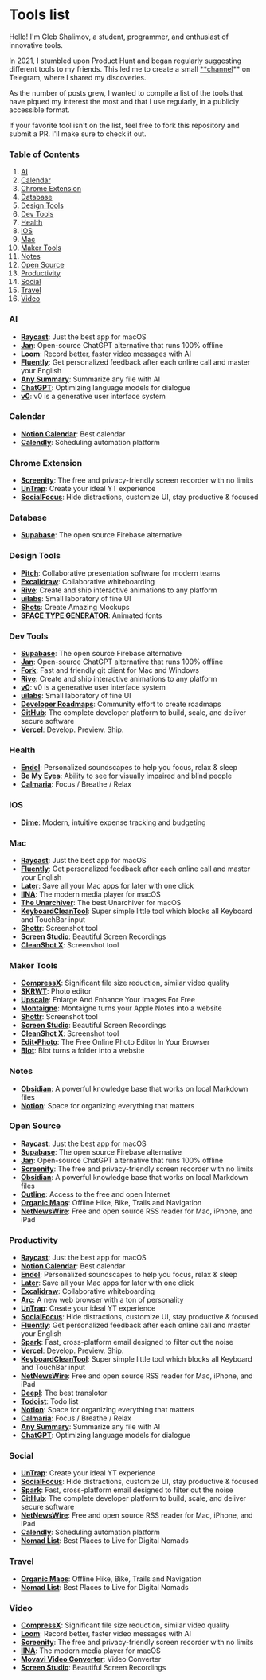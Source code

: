 # Tools list

Hello! I'm Gleb Shalimov, a student, programmer, and enthusiast of innovative tools.

In 2021, I stumbled upon Product Hunt and began regularly suggesting different tools to my friends. This led me to create a small [**channel](https://t.me/ph_daily)** on Telegram, where I shared my discoveries. 

As the number of posts grew, I wanted to compile a list of the tools that have piqued my interest the most and that I use regularly, in a publicly accessible format.

If your favorite tool isn't on the list, feel free to fork this repository and submit a PR. I'll make sure to check it out.

### Table of Contents
1. [AI](#ai)
2. [Calendar](#calendar)
3. [Chrome Extension](#chrome-extension)
4. [Database](#database)
5. [Design Tools](#design-tools)
6. [Dev Tools](#dev-tools)
7. [Health](#health)
8. [iOS](#ios)
9. [Mac](#mac)
10. [Maker Tools](#maker-tools)
11. [Notes](#notes)
12. [Open Source](#open-source)
13. [Productivity](#productivity)
14. [Social](#social)
15. [Travel](#travel)
16. [Video](#video)

### AI
- **[Raycast](https://www.raycast.com/)**: Just the best app for macOS
- **[Jan](https://jan.ai/)**: Open-source ChatGPT alternative that runs 100% offline
- **[Loom](https://www.loom.com/)**: Record better, faster video messages with AI
- **[Fluently](https://getfluently.app/)**: Get personalized feedback after each online call and master your English
- **[Any Summary](https://www.anysummary.app/)**: Summarize any file with AI
- **[ChatGPT](https://openai.com/index/chatgpt/)**: Optimizing language models for dialogue
- **[v0](https://v0.dev/)**: v0 is a generative user interface system

### Calendar
- **[Notion Calendar](https://www.notion.so/product/calendar)**: Best calendar
- **[Calendly](https://calendly.com/)**: Scheduling automation platform

### Chrome Extension
- **[Screenity](https://chromewebstore.google.com/detail/screenity-%D0%B7%D0%B0%D0%BF%D0%B8%D1%81%D1%8C-%D1%8D%D0%BA%D1%80%D0%B0%D0%BD%D0%B0-%D0%B0/kbbdabhdfibnancpjfhlkhafgdilcnji)**: The free and privacy-friendly screen recorder with no limits
- **[UnTrap](https://untrap.app/)**: Create your ideal YT experience
- **[SocialFocus](https://socialfocus.app/)**: Hide distractions, customize UI, stay productive & focused

### Database
- **[Supabase](https://supabase.com/)**: The open source Firebase alternative

### Design Tools
- **[Pitch](https://pitch.com/)**: Collaborative presentation software for modern teams
- **[Excalidraw](https://plus.excalidraw.com/)**: Collaborative whiteboarding
- **[Rive](https://rive.app/)**: Create and ship interactive animations to any platform
- **[uilabs](https://www.uilabs.dev/)**: Small laboratory of fine UI
- **[Shots](https://shots.so/)**: Create Amazing Mockups
- **[SPACE TYPE GENERATOR](https://spacetypegenerator.com/index.html)**: Animated fonts

### Dev Tools
- **[Supabase](https://supabase.com/)**: The open source Firebase alternative
- **[Jan](https://jan.ai/)**: Open-source ChatGPT alternative that runs 100% offline
- **[Fork](https://git-fork.com/)**: Fast and friendly git client for Mac and Windows
- **[Rive](https://rive.app/)**: Create and ship interactive animations to any platform
- **[v0](https://v0.dev/)**: v0 is a generative user interface system
- **[uilabs](https://www.uilabs.dev/)**: Small laboratory of fine UI
- **[Developer Roadmaps](https://roadmap.sh/)**: Community effort to create roadmaps
- **[GitHub](https://github.com/about)**: The complete developer platform to build, scale, and deliver secure software
- **[Vercel](https://vercel.com/)**: Develop. Preview. Ship.

### Health
- **[Endel](https://endel.io/)**: Personalized soundscapes to help you focus, relax & sleep
- **[Be My Eyes](https://www.bemyeyes.com/)**: Ability to see for visually impaired and blind people
- **[Calmaria](https://calmaria.app/)**: Focus / Breathe / Relax

### iOS
- **[Dime](https://apps.apple.com/us/app/dime-budget-expense-tracker/id1635280255)**: Modern, intuitive expense tracking and budgeting

### Mac
- **[Raycast](https://www.raycast.com/)**: Just the best app for macOS
- **[Fluently](https://getfluently.app/)**: Get personalized feedback after each online call and master your English
- **[Later](https://getlater.app/)**: Save all your Mac apps for later with one click
- **[IINA](https://iina.io/)**: The modern media player for macOS
- **[The Unarchiver](https://theunarchiver.com/)**: The best Unarchiver for macOS
- **[KeyboardCleanTool](https://folivora.ai/keyboardcleantool)**: Super simple little tool which blocks all Keyboard and TouchBar input
- **[Shottr](https://shottr.cc/)**: Screenshot tool
- **[Screen Studio](https://www.screen.studio/)**: Beautiful Screen Recordings
- **[CleanShot X](https://cleanshot.com/)**: Screenshot tool

### Maker Tools
- **[CompressX](https://compressx.app/)**: Significant file size reduction, similar video quality
- **[SKRWT](http://skrwt.com/)**: Photo editor
- **[Upscale](https://upscalepics.com/)**: Enlarge And Enhance Your Images For Free
- **[Montaigne](https://montaigne.io/)**: Montaigne turns your Apple Notes into a website
- **[Shottr](https://shottr.cc/)**: Screenshot tool
- **[Screen Studio](https://www.screen.studio/)**: Beautiful Screen Recordings
- **[CleanShot X](https://cleanshot.com/)**: Screenshot tool
- **[Edit•Photo](https://edit.photo/)**: The Free Online Photo Editor In Your Browser
- **[Blot](https://blot.im/how)**: Blot turns a folder into a website

### Notes
- **[Obsidian](https://obsidian.md/)**: A powerful knowledge base that works on local Markdown files
- **[Notion](https://www.notion.so/product)**: Space for organizing everything that matters

### Open Source
- **[Raycast](https://www.raycast.com/)**: Just the best app for macOS
- **[Supabase](https://supabase.com/)**: The open source Firebase alternative
- **[Jan](https://jan.ai/)**: Open-source ChatGPT alternative that runs 100% offline
- **[Screenity](https://chromewebstore.google.com/detail/screenity-%D0%B7%D0%B0%D0%BF%D0%B8%D1%81%D1%8C-%D1%8D%D0%BA%D1%80%D0%B0%D0%BD%D0%B0-%D0%B0/kbbdabhdfibnancpjfhlkhafgdilcnji)**: The free and privacy-friendly screen recorder with no limits
- **[Obsidian](https://obsidian.md/)**: A powerful knowledge base that works on local Markdown files
- **[Outline](https://getoutline.org/en-GB/)**: Access to the free and open Internet
- **[Organic Maps](https://organicmaps.app/)**: Offline Hike, Bike, Trails and Navigation
- **[NetNewsWire](https://netnewswire.com/)**: Free and open source RSS reader for Mac, iPhone, and iPad

### Productivity
- **[Raycast](https://www.raycast.com/)**: Just the best app for macOS
- **[Notion Calendar](https://www.notion.so/product/calendar)**: Best calendar
- **[Endel](https://endel.io/)**: Personalized soundscapes to help you focus, relax & sleep
- **[Later](https://getlater.app/)**: Save all your Mac apps for later with one click
- **[Excalidraw](https://plus.excalidraw.com/)**: Collaborative whiteboarding
- **[Arc](https://arc.net/)**: A new web browser with a ton of personality
- **[UnTrap](https://untrap.app/)**: Create your ideal YT experience
- **[SocialFocus](https://socialfocus.app/)**: Hide distractions, customize UI, stay productive & focused
- **[Fluently](https://getfluently.app/)**: Get personalized feedback after each online call and master your English
- **[Spark](https://sparkmailapp.com/)**: Fast, cross-platform email designed to filter out the noise
- **[Vercel](https://vercel.com/)**: Develop. Preview. Ship.
- **[KeyboardCleanTool](https://folivora.ai/keyboardcleantool)**: Super simple little tool which blocks all Keyboard and TouchBar input
- **[NetNewsWire](https://netnewswire.com/)**: Free and open source RSS reader for Mac, iPhone, and iPad
- **[Deepl](https://www.deepl.com/translator)**: The best translotor
- **[Todoist](https://todoist.com/home)**: Todo list
- **[Notion](https://www.notion.so/product)**: Space for organizing everything that matters
- **[Calmaria](https://calmaria.app/)**: Focus / Breathe / Relax
- **[Any Summary](https://www.anysummary.app/)**: Summarize any file with AI
- **[ChatGPT](https://openai.com/index/chatgpt/)**: Optimizing language models for dialogue

### Social
- **[UnTrap](https://untrap.app/)**: Create your ideal YT experience
- **[SocialFocus](https://socialfocus.app/)**: Hide distractions, customize UI, stay productive & focused
- **[Spark](https://sparkmailapp.com/)**: Fast, cross-platform email designed to filter out the noise
- **[GitHub](https://github.com/about)**: The complete developer platform to build, scale, and deliver secure software
- **[NetNewsWire](https://netnewswire.com/)**: Free and open source RSS reader for Mac, iPhone, and iPad
- **[Calendly](https://calendly.com/)**: Scheduling automation platform
- **[Nomad List](https://nomadlist.com/)**: Best Places to Live for Digital Nomads

### Travel
- **[Organic Maps](https://organicmaps.app/)**: Offline Hike, Bike, Trails and Navigation
- **[Nomad List](https://nomadlist.com/)**: Best Places to Live for Digital Nomads

### Video
- **[CompressX](https://compressx.app/)**: Significant file size reduction, similar video quality
- **[Loom](https://www.loom.com/)**: Record better, faster video messages with AI
- **[Screenity](https://chromewebstore.google.com/detail/screenity-%D0%B7%D0%B0%D0%BF%D0%B8%D1%81%D1%8C-%D1%8D%D0%BA%D1%80%D0%B0%D0%BD%D0%B0-%D0%B0/kbbdabhdfibnancpjfhlkhafgdilcnji)**: The free and privacy-friendly screen recorder with no limits
- **[IINA](https://iina.io/)**: The modern media player for macOS
- **[Movavi Video Converter](https://www.movavi.com/videoconverter/)**: Video Converter
- **[Screen Studio](https://www.screen.studio/)**: Beautiful Screen Recordings
